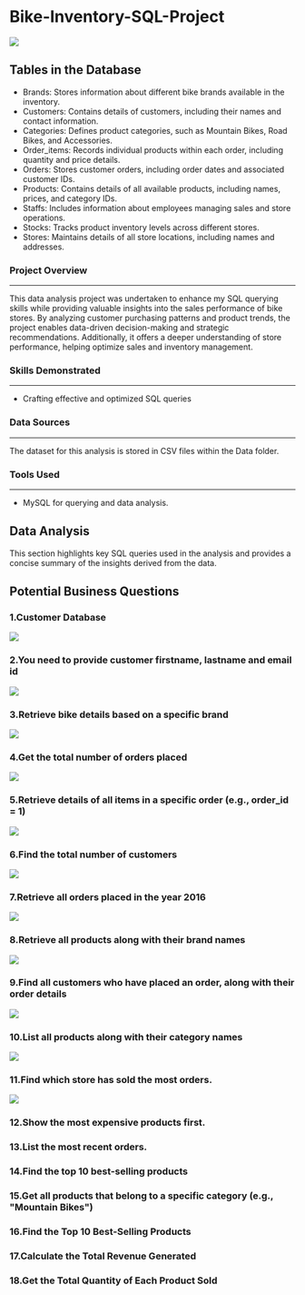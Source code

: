 # Bike-Inventory-SQL-Project
![](https://github.com/Sujal-101/Bike-Inventory-SQL-Project/blob/main/Outputs/logo.png)

## Tables in the Database
- Brands: Stores information about different bike brands available in the inventory.
- Customers: Contains details of customers, including their names and contact information.
- Categories: Defines product categories, such as Mountain Bikes, Road Bikes, and Accessories.
- Order_items: Records individual products within each order, including quantity and price details.
- Orders: Stores customer orders, including order dates and associated customer IDs.
- Products: Contains details of all available products, including names, prices, and category IDs.
- Staffs: Includes information about employees managing sales and store operations.
- Stocks: Tracks product inventory levels across different stores.
- Stores: Maintains details of all store locations, including names and addresses.

### Project Overview
---
This data analysis project was undertaken to enhance my SQL querying skills while providing valuable insights into the sales performance of bike stores. By analyzing customer purchasing patterns and product trends, the project enables data-driven decision-making and strategic recommendations. Additionally, it offers a deeper understanding of store performance, helping optimize sales and inventory management.


### Skills Demonstrated
--- 
- Crafting effective and optimized SQL queries

### Data Sources
---
The dataset for this analysis is stored in CSV files within the Data folder.

### Tools Used
---
- MySQL for querying and data analysis.

## Data Analysis
This section highlights key SQL queries used in the analysis and provides a concise summary of the insights derived from the data.

## Potential Business Questions

### 1.Customer Database

![](Outputs/customer_table.png)

### 2.You need to provide customer firstname, lastname and email id

![](Outputs/customer_information.png)

### 3.Retrieve bike details based on a specific brand

![](Outputs/bike_details_based_on_specific_brand.png)

### 4.Get the total number of orders placed

![](Outputs/total_no_orders_placed.png)

### 5.Retrieve details of all items in a specific order (e.g., order_id = 1)

![](Outputs/bike_details_based_on_specific_brand.png)

### 6.Find the total number of customers

![](Outputs/total_no_customers.png)

### 7.Retrieve all orders placed in the year 2016

![](Outputs/order_placed_year2016.png)

### 8.Retrieve all products along with their brand names

![](Outputs/product+brand.png)

### 9.Find all customers who have placed an order, along with their order details

![](Outputs/customers_who_placed_orders.png)

### 10.List all products along with their category names

![](Outputs/products_with_category_names.png)

### 11.Find which store has sold the most orders.

![](Outputs/store_selling_most_orders.png)

### 12.Show the most expensive products first.
### 13.List the most recent orders.
### 14.Find the top 10 best-selling products
### 15.Get all products that belong to a specific category (e.g., "Mountain Bikes")
### 16.Find the Top 10 Best-Selling Products
### 17.Calculate the Total Revenue Generated
### 18.Get the Total Quantity of Each Product Sold
